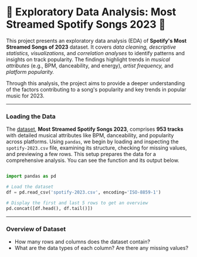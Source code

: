 # 🎸 Exploratory Data Analysis: Most Streamed Spotify Songs 2023 🎸

This project presents an exploratory data analysis (EDA) of __Spotify's Most Streamed Songs of 2023__ dataset. It covers _data cleaning, descriptive statistics, visualizations,_ and _correlation analyses_ to identify patterns and insights on track popularity. The findings highlight trends in _musical attributes_ (e.g., BPM, danceability, and energy), _artist frequency,_ and _platform popularity._

Through this analysis, the project aims to provide a deeper understanding of the factors contributing to a song's popularity and key trends in popular music for 2023.

---

### Loading the Data

The [dataset](https://www.kaggle.com/datasets/nelgiriyewithana/top-spotify-songs-2023?resource=download), __Most Streamed Spotify Songs 2023__, comprises __953 tracks__ with detailed musical attributes like BPM, danceability, and popularity across platforms. Using `pandas`, we begin by loading and inspecting the `spotify-2023.csv` file, examining its structure, checking for missing values, and previewing a few rows. This setup prepares the data for a comprehensive analysis. You can see the function and its output below.

```python

import pandas as pd

# Load the dataset
df = pd.read_csv('spotify-2023.csv', encoding='ISO-8859-1')

# Display the first and last 5 rows to get an overview
pd.concat([df.head(), df.tail()])

```

---

### Overview of Dataset

- How many rows and columns does the dataset contain?
- What are the data types of each column? Are there any missing values?
